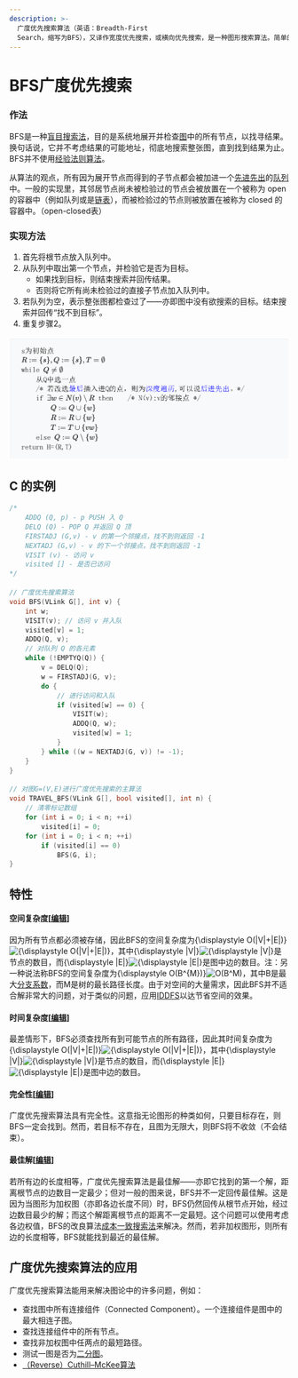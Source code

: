 ```yaml
---
description: >-
  广度优先搜索算法（英语：Breadth-First
  Search，缩写为BFS），又译作宽度优先搜索，或横向优先搜索，是一种图形搜索算法。简单的说，BFS是从根节点开始，沿着树的宽度遍历树的节点。如果所有节点均被访问，则算法中止。广度优先搜索的实现一般采用open-closed表。
---
```


# BFS广度优先搜索

### 作法

BFS是一种[盲目搜索法](https://zh.wikipedia.org/w/index.php?title=%E7%9B%B2%E7%9B%AE%E6%90%9C%E5%B0%8B%E6%B3%95&action=edit&redlink=1)，目的是系统地展开并检查[图](https://zh.wikipedia.org/wiki/%E5%9B%BE)中的所有节点，以找寻结果。换句话说，它并不考虑结果的可能地址，彻底地搜索整张图，直到找到结果为止。BFS并不使用[经验法则算法](https://zh.wikipedia.org/wiki/%E5%90%AF%E5%8F%91%E5%BC%8F%E6%90%9C%E7%B4%A2)。

从算法的观点，所有因为展开节点而得到的子节点都会被加进一个[先进先出](https://zh.wikipedia.org/wiki/%E5%85%88%E9%80%B2%E5%85%88%E5%87%BA)的[队列](https://zh.wikipedia.org/wiki/%E9%98%9F%E5%88%97)中。一般的实现里，其邻居节点尚未被检验过的节点会被放置在一个被称为 open 的容器中（例如队列或是[链表](https://zh.wikipedia.org/wiki/%E9%80%A3%E7%B5%90%E4%B8%B2%E5%88%97)），而被检验过的节点则被放置在被称为 closed 的容器中。（open-closed表）

### 实现方法

1. 首先将根节点放入队列中。
2. 从队列中取出第一个节点，并检验它是否为目标。
   * 如果找到目标，则结束搜索并回传结果。
   * 否则将它所有尚未检验过的直接子节点加入队列中。
3. 若队列为空，表示整张图都检查过了——亦即图中没有欲搜索的目标。结束搜索并回传“找不到目标”。
4. 重复步骤2。

![](../../.gitbook/assets/pi-zhu-20200423-000738.png)

## C 的实例

```c
/*
    ADDQ (Q, p) - p PUSH 入 Q
    DELQ (Q) - POP Q 并返回 Q 顶
    FIRSTADJ (G,v) - v 的第一个邻接点，找不到则返回 -1
    NEXTADJ (G,v) - v 的下一个邻接点，找不到则返回 -1
    VISIT (v) - 访问 v
    visited [] - 是否已访问
*/

// 广度优先搜索算法
void BFS(VLink G[], int v) {
    int w;
    VISIT(v); // 访问 v 并入队
    visited[v] = 1;
    ADDQ(Q, v);
    // 对队列 Q 的各元素
    while (!EMPTYQ(Q)) {
        v = DELQ(Q);
        w = FIRSTADJ(G, v);
        do {
            // 进行访问和入队
            if (visited[w] == 0) {
                VISIT(w);
                ADDQ(Q, w);
                visited[w] = 1;
            }
        } while ((w = NEXTADJ(G, v)) != -1);
    }
}

// 对图G=(V,E)进行广度优先搜索的主算法
void TRAVEL_BFS(VLink G[], bool visited[], int n) {
    // 清零标记数组
    for (int i = 0; i < n; ++i)
        visited[i] = 0;
    for (int i = 0; i < n; ++i)
        if (visited[i] == 0)
            BFS(G, i);
}
```

## 特性

#### 空间复杂度\[[编辑](https://zh.wikipedia.org/w/index.php?title=%E5%B9%BF%E5%BA%A6%E4%BC%98%E5%85%88%E6%90%9C%E7%B4%A2&action=edit&section=6)\]

因为所有节点都必须被存储，因此BFS的空间复杂度为{\displaystyle O\(\|V\|+\|E\|\)}![{\displaystyle O\(\|V\|+\|E\|\)}](https://wikimedia.org/api/rest_v1/media/math/render/svg/a7cf317fbe3965ae3164f28c1f6858696adb23f4)，其中{\displaystyle \|V\|}![{\displaystyle \|V\|}](https://wikimedia.org/api/rest_v1/media/math/render/svg/9ddcffc28643ac01a14dd0fb32c3157859e365a7)是节点的数目，而{\displaystyle \|E\|}![{\displaystyle \|E\|}](https://wikimedia.org/api/rest_v1/media/math/render/svg/d8c2b9637808cf805d411190b4ae017dbd4ef8d8)是图中边的数目。注：另一种说法称BFS的空间复杂度为{\displaystyle O\(B^{M}\)}![O\(B^M\)](https://wikimedia.org/api/rest_v1/media/math/render/svg/a63029962fe7e7d247c5b4d667d66df6e89f7e5f)，其中B是最大[分支系数](https://zh.wikipedia.org/wiki/%E5%88%86%E6%94%AF%E5%9B%A0%E5%AD%90)，而M是树的最长路径长度。由于对空间的大量需求，因此BFS并不适合解非常大的问题，对于类似的问题，应用[IDDFS](https://zh.wikipedia.org/wiki/%E8%BF%AD%E4%BB%A3%E6%B7%B1%E5%8C%96%E6%B7%B1%E5%BA%A6%E4%BC%98%E5%85%88%E6%90%9C%E7%B4%A2)以达节省空间的效果。

#### 时间复杂度\[[编辑](https://zh.wikipedia.org/w/index.php?title=%E5%B9%BF%E5%BA%A6%E4%BC%98%E5%85%88%E6%90%9C%E7%B4%A2&action=edit&section=7)\]

最差情形下，BFS必须查找所有到可能节点的所有路径，因此其时间复杂度为{\displaystyle O\(\|V\|+\|E\|\)}![{\displaystyle O\(\|V\|+\|E\|\)}](https://wikimedia.org/api/rest_v1/media/math/render/svg/a7cf317fbe3965ae3164f28c1f6858696adb23f4)，其中{\displaystyle \|V\|}![{\displaystyle \|V\|}](https://wikimedia.org/api/rest_v1/media/math/render/svg/9ddcffc28643ac01a14dd0fb32c3157859e365a7)是节点的数目，而{\displaystyle \|E\|}![{\displaystyle \|E\|}](https://wikimedia.org/api/rest_v1/media/math/render/svg/d8c2b9637808cf805d411190b4ae017dbd4ef8d8)是图中边的数目。

#### 完全性\[[编辑](https://zh.wikipedia.org/w/index.php?title=%E5%B9%BF%E5%BA%A6%E4%BC%98%E5%85%88%E6%90%9C%E7%B4%A2&action=edit&section=8)\]

广度优先搜索算法具有完全性。这意指无论图形的种类如何，只要目标存在，则BFS一定会找到。然而，若目标不存在，且图为无限大，则BFS将不收敛（不会结束）。

#### 最佳解\[[编辑](https://zh.wikipedia.org/w/index.php?title=%E5%B9%BF%E5%BA%A6%E4%BC%98%E5%85%88%E6%90%9C%E7%B4%A2&action=edit&section=9)\]

若所有边的长度相等，广度优先搜索算法是最佳解——亦即它找到的第一个解，距离根节点的边数目一定最少；但对一般的图来说，BFS并不一定回传最佳解。这是因为当图形为加权图（亦即各边长度不同）时，BFS仍然回传从根节点开始，经过边数目最少的解；而这个解距离根节点的距离不一定最短。这个问题可以使用考虑各边权值，BFS的改良算法[成本一致搜索法](https://zh.wikipedia.org/wiki/%E6%88%90%E6%9C%AC%E4%B8%80%E8%87%B4%E6%90%9C%E5%B0%8B%E6%B3%95)来解决。然而，若非加权图形，则所有边的长度相等，BFS就能找到最近的最佳解。

## 广度优先搜索算法的应用

广度优先搜索算法能用来解决图论中的许多问题，例如：

* 查找图中所有连接组件（Connected Component）。一个连接组件是图中的最大相连子图。
* 查找连接组件中的所有节点。
* 查找非加权图中任两点的最短路径。
* 测试一图是否为[二分图](https://zh.wikipedia.org/wiki/%E4%BA%8C%E5%88%86%E5%9C%96)。
* [（Reverse）Cuthill–McKee算法](https://zh.wikipedia.org/w/index.php?title=Cuthill-McKee%E6%BC%94%E7%AE%97%E6%B3%95&action=edit&redlink=1)

